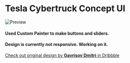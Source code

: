 # Tesla Cybertruck Concept UI



<img src="https://i.ibb.co/r7PNtz2/cybertruck-image.png" alt="Preview"/>

#### Used Custom Painter to make buttons and sliders.
#### Design is currently not responsive. Working on it.

[Check out original design by __Gavrisov Dmitri__ in Dribbble](https://dribbble.com/shots/10196092-Tesla-Smart-App "Tesla Smar App")


